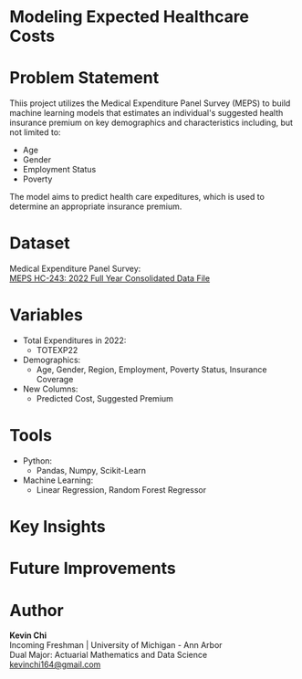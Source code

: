 # Modeling Expected Healthcare Costs

# Problem Statement
Thiis project utilizes the Medical Expenditure Panel Survey (MEPS) to build machine learning models that estimates an individual's suggested health insurance premium on key demographics and characteristics including, but not limited to:
* Age
* Gender
* Employment Status
* Poverty  

The model aims to predict health care expeditures, which is used to determine an appropriate insurance premium.

# Dataset
Medical Expenditure Panel Survey:  
[MEPS HC-243: 2022 Full Year Consolidated Data File](https://meps.ahrq.gov/data_stats/download_data_files_detail.jsp?cboPufNumber=HC-243)  

# Variables
* Total Expenditures in 2022:
    * TOTEXP22
* Demographics:
    * Age, Gender, Region, Employment, Poverty Status, Insurance Coverage
* New Columns:
    * Predicted Cost, Suggested Premium

# Tools
* Python:
    * Pandas, Numpy, Scikit-Learn
* Machine Learning:
    * Linear Regression, Random Forest Regressor


# Key Insights

# Future Improvements

# Author
**Kevin Chi**  
Incoming Freshman | University of Michigan - Ann Arbor  
Dual Major: Actuarial Mathematics and Data Science  
kevinchi164@gmail.com